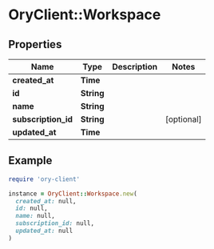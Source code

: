 # OryClient::Workspace

## Properties

| Name | Type | Description | Notes |
| ---- | ---- | ----------- | ----- |
| **created_at** | **Time** |  |  |
| **id** | **String** |  |  |
| **name** | **String** |  |  |
| **subscription_id** | **String** |  | [optional] |
| **updated_at** | **Time** |  |  |

## Example

```ruby
require 'ory-client'

instance = OryClient::Workspace.new(
  created_at: null,
  id: null,
  name: null,
  subscription_id: null,
  updated_at: null
)
```

